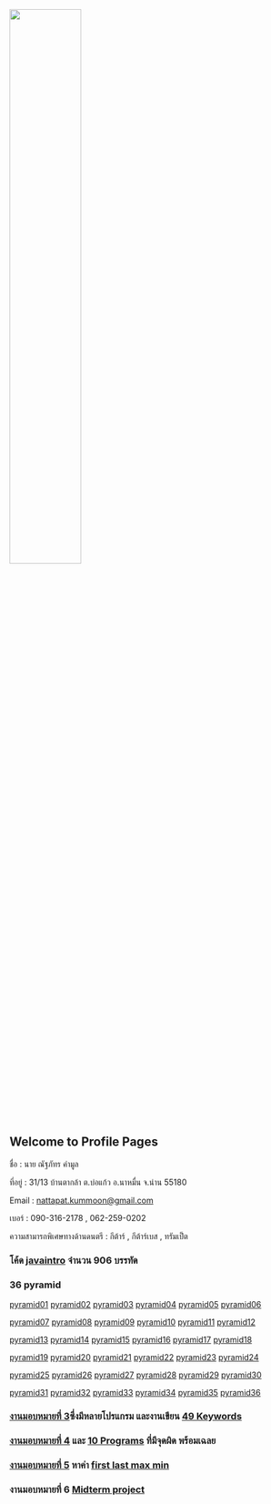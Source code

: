 <html>
<meta name="viewport" content="width=device-width, initial-scale=1">
<link rel="stylesheet" href="https://www.w3schools.com/w3css/4/w3.css">
<body>
    <div class="w3-container">
        <br /> <br /> <br /> 
  <img src="n01.jpg" class="w3-round-xxlarge" w3-center style="width:50%">
</div>
</body>
</html>

## Welcome to Profile Pages

ชื่อ : นาย ณัฐภัทร คำมูล 

ที่อยู่ : 31/13 บ้านตากล้า ต.บ่อแก้ว อ.นาหมื่น จ.น่าน 55180

Email : nattapat.kummoon@gmail.com

เบอร์ : 090-316-2178 , 062-259-0202

ความสามารถพิเศษทางด้านดนตรี : กีต้าร์ , กีต้าร์เบส , ทรัมเป็ต

### โค้ด [javaintro](https://github.com/nattapat006/CPSC462_621_Midterm/blob/master/JavaCoding.pdf) จำนวน 906 บรรทัด 

### 36 pyramid

[pyramid01](https://github.com/nattapat006/CPSC462_621_Midterm/blob/master/Pyramid/non01.java)   [pyramid02](https://github.com/nattapat006/CPSC462_621_Midterm/blob/master/Pyramid/non02.java)   [pyramid03](https://github.com/nattapat006/CPSC462_621_Midterm/blob/master/Pyramid/non03.java)   [pyramid04](https://github.com/nattapat006/CPSC462_621_Midterm/blob/master/Pyramid/non04.java)   [pyramid05](https://github.com/nattapat006/CPSC462_621_Midterm/blob/master/Pyramid/non05.java)   [pyramid06](https://github.com/nattapat006/CPSC462_621_Midterm/blob/master/Pyramid/non06.java)   

[pyramid07](https://github.com/nattapat006/CPSC462_621_Midterm/blob/master/Pyramid/non07.java)   [pyramid08](https://github.com/nattapat006/CPSC462_621_Midterm/blob/master/Pyramid/non08.java)   [pyramid09](https://github.com/nattapat006/CPSC462_621_Midterm/blob/master/Pyramid/non09.java)   [pyramid10](https://github.com/nattapat006/CPSC462_621_Midterm/blob/master/Pyramid/non10.java)   [pyramid11](https://github.com/nattapat006/CPSC462_621_Midterm/blob/master/Pyramid/non11.java)   [pyramid12](https://github.com/nattapat006/CPSC462_621_Midterm/blob/master/Pyramid/non12.java)

[pyramid13](https://github.com/nattapat006/CPSC462_621_Midterm/blob/master/Pyramid/non13.java)  [pyramid14](https://github.com/nattapat006/CPSC462_621_Midterm/blob/master/Pyramid/non14.java)   [pyramid15](https://github.com/nattapat006/CPSC462_621_Midterm/blob/master/Pyramid/non15.java)   [pyramid16](https://github.com/nattapat006/CPSC462_621_Midterm/blob/master/Pyramid/non16.java)   [pyramid17](https://github.com/nattapat006/CPSC462_621_Midterm/blob/master/Pyramid/non17.java)   [pyramid18](https://github.com/nattapat006/CPSC462_621_Midterm/blob/master/Pyramid/non18.java) 

[pyramid19](https://github.com/nattapat006/CPSC462_621_Midterm/blob/master/Pyramid/non19.java)  [pyramid20](https://github.com/nattapat006/CPSC462_621_Midterm/blob/master/Pyramid/non20.java)   [pyramid21](https://github.com/nattapat006/CPSC462_621_Midterm/blob/master/Pyramid/non21.java)   [pyramid22](https://github.com/nattapat006/CPSC462_621_Midterm/blob/master/Pyramid/non22.java)   [pyramid23](https://github.com/nattapat006/CPSC462_621_Midterm/blob/master/Pyramid/non23.java)   [pyramid24](https://github.com/nattapat006/CPSC462_621_Midterm/blob/master/Pyramid/non24.java)

[pyramid25](https://github.com/nattapat006/CPSC462_621_Midterm/blob/master/Pyramid/non25.java)   [pyramid26](https://github.com/nattapat006/CPSC462_621_Midterm/blob/master/Pyramid/non26.java)   [pyramid27](https://github.com/nattapat006/CPSC462_621_Midterm/blob/master/Pyramid/non27.java)   [pyramid28](https://github.com/nattapat006/CPSC462_621_Midterm/blob/master/Pyramid/non28.java)   [pyramid29](https://github.com/nattapat006/CPSC462_621_Midterm/blob/master/Pyramid/non29.java)   [pyramid30](https://github.com/nattapat006/CPSC462_621_Midterm/blob/master/Pyramid/non30.java)

[pyramid31](https://github.com/nattapat006/CPSC462_621_Midterm/blob/master/Pyramid/non31.java)   [pyramid32](https://github.com/nattapat006/CPSC462_621_Midterm/blob/master/Pyramid/non32.java)   [pyramid33](https://github.com/nattapat006/CPSC462_621_Midterm/blob/master/Pyramid/non33.java)   [pyramid34](https://github.com/nattapat006/CPSC462_621_Midterm/blob/master/Pyramid/non34.java)   [pyramid35](https://github.com/nattapat006/CPSC462_621_Midterm/blob/master/Pyramid/non35.java)   [pyramid36](https://github.com/nattapat006/CPSC462_621_Midterm/blob/master/Pyramid/non36.java)


### [งานมอบหมายที่ 3](https://github.com/nattapat006/CPSC462_621_Midterm/tree/master/HW_3_java)ซึ่งมีหลายโปรแกรม และงานเขียน [49 Keywords](https://github.com/nattapat006/CPSC462_621_Midterm/blob/master/HW_3_java/%E0%B8%84%E0%B8%B3%E0%B8%A8%E0%B8%B1%E0%B8%9E%E0%B8%97%E0%B9%8C.jpg)


### [งานมอบหมายที่ 4](https://github.com/nattapat006/CPSC462_621_Midterm/tree/master/HW_4_Error) และ [10 Programs](https://github.com/nattapat006/CPSC462_621_Midterm/blob/master/HW_4_Error/10%20program.pdf) ที่มีจุดผิด พร้อมเฉลย


### [งานมอบหมายที่ 5](https://github.com/nattapat006/CPSC462_621_Midterm/tree/master/HW_5_sub) หาค่า [first last max min](https://github.com/nattapat006/CPSC462_621_Midterm/blob/master/HW_4_Error/10%20program.pdf)


### งานมอบหมายที่ 6 [Midterm project](https://github.com/nattapat006/CPSC462_621_Midterm/blob/master/Midterm_project.pdf)
